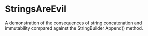 # StringsAreEvil
A demonstration of the consequences of string concatenation and immutability compared against the StringBuilder Append() method.
